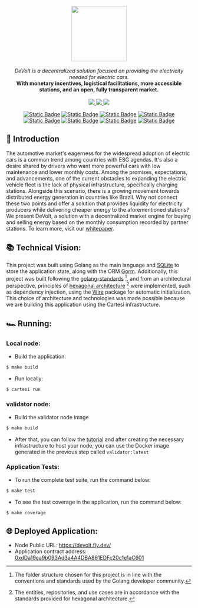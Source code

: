 
<div align="center">
<img src="https://github.com/Mugen-Builders/.github/assets/153661799/7ed08d4c-89f4-4bde-a635-0b332affbd5d" width="150" height="150">
</div>
<br>
<div align="center">
<i>DeVolt is a decentralized solution focused on providing the electricity needed for electric cars.</i>
</div>
<div align="center">
<b>With monetary incentives, logistical facilitations, more accessible stations, and an open, fully transparent market.</b>
</div>
<br>
<div align="center">
</a> <a href="https://mugen-builders.github.io/devolt/">
<img src="https://img.shields.io/badge/devolt-Website-85EA51"/> </a>
<a href="https://x.com/ddevolt/">
<img src="https://img.shields.io/twitter/follow/ddevolt?style=social"/>
</a> <a href="https://mugen-builders.github.io/devolt/">
<img src="https://img.shields.io/badge/docs-Website-yellow"/> </a>

<a href="https://docs.cartesi.io/cartesi-rollups/">![Static Badge](https://img.shields.io/badge/cartesi-1.3.0-5bd1d7)</a>
<a href="https://docs.cartesi.io/cartesi-rollups/1.3/quickstart/">![Static Badge](https://img.shields.io/badge/cartesi--cli-0.15.0-5bd1d7)</a>
<a href="https://pkg.go.dev/github.com/calindra/nonodo">![Static Badge](https://img.shields.io/badge/nonodo-1.1.1-blue)</a>
<a href="https://pkg.go.dev/github.com/gligneul/rollmelette">![Static Badge](https://img.shields.io/badge/rollmelette-0.1.1-yellow)</a>
<a href="https://book.getfoundry.sh/getting-started/installation">![Static Badge](https://img.shields.io/badge/foundry-0.2.0-red)</a>
<a href="https://pkg.go.dev/gorm.io/driver/sqlite@v1.5.6">![Static Badge](https://img.shields.io/badge/sqlite-1.5.6-blue)</a>
<a href="https://pkg.go.dev/gorm.io/gorm@v1.25.10">![Static Badge](https://img.shields.io/badge/gorm-1.25.10-blue)</a>
<a href="https://pkg.go.dev/github.com/google/wire@v0.6.0">![Static Badge](https://img.shields.io/badge/wire-0.6.0-blue)</a>
</div>

## 🔋 Introduction

The automotive market's eagerness for the widespread adoption of electric cars is a common trend among countries with ESG agendas. It's also a desire shared by drivers who want more powerful cars with low maintenance and lower monthly costs. Among the promises, expectations, and advancements, one of the current obstacles to expanding the electric vehicle fleet is the lack of physical infrastructure, specifically charging stations. Alongside this scenario, there is a growing movement towards distributed energy generation in countries like Brazil. Why not connect these two points and offer a solution that provides liquidity for electricity producers while delivering cheaper energy to the aforementioned stations? We present DeVolt, a solution with a decentralized market engine for buying and selling energy based on the monthly consumption recorded by partner stations. To learn more, visit our [whitepaper](https://mugen-builders.github.io/devolt/).

## 📚 Technical Vision:
This project was built using Golang as the main language and [SQLite](https://www.sqlite.org/) to store the application state, along with the ORM [Gorm](https://gorm.io/). Additionally, this project was built following the [golang-standards](https://github.com/golang-standards/project-layout) [^1], and from an architectural perspective, principles of [hexagonal architecture](https://netflixtechblog.com/ready-for-changes-with-hexagonal-architecture-b315ec967749) [^2] were implemented, such as dependency injection, using the [Wire](https://github.com/google/wire) package for automatic initialization. This choice of architecture and technologies was made possible because we are building this application using the Cartesi infrastructure.

## 🏎️ Running:
### Local node:
- Build the application:

```bash
$ make build
```

- Run locally:

```bash
$ cartesi run
```

### validator node:
- Build the validator node image
```bash
$ make build
```
- After that, you can follow the [tutorial](https://docs.cartesi.io/cartesi-rollups/1.3/deployment/self-hosted/#hosting-the-node) and after creating the necessary infrastructure to host your node, you can use the Docker image generated in the previous step called `validator:latest`

### Application Tests:
- To run the complete test suite, run the command below:

```bash
$ make test
```

- To see the test coverage in the application, run the command below:
```bash
$ make coverage
```

## 🌐 Deployed Application:
- Node Public URL: https://devolt.fly.dev/
- Application contract address: [0xdDa19ea9b093Ad3a4A4DBA861EDFc20c1e1aC601](https://sepolia.arbiscan.io/address/0xdda19ea9b093ad3a4a4dba861edfc20c1e1ac601)

[^1]: The folder structure chosen for this project is in line with the conventions and standards used by the Golang developer community.

[^2]: The entities, repositories, and use cases are in accordance with the standards provided for hexagonal architecture.
